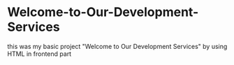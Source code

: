 # Welcome-to-Our-Development-Services
this was my basic project "Welcome to Our Development Services" by using HTML in frontend part
